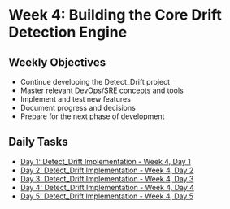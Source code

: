 # Week 4: Building the Core Drift Detection Engine

## Weekly Objectives

- Continue developing the Detect_Drift project
- Master relevant DevOps/SRE concepts and tools
- Implement and test new features
- Document progress and decisions
- Prepare for the next phase of development

## Daily Tasks

- [Day 1: Detect_Drift Implementation - Week 4, Day 1](day-1.md)
- [Day 2: Detect_Drift Implementation - Week 4, Day 2](day-2.md)
- [Day 3: Detect_Drift Implementation - Week 4, Day 3](day-3.md)
- [Day 4: Detect_Drift Implementation - Week 4, Day 4](day-4.md)
- [Day 5: Detect_Drift Implementation - Week 4, Day 5](day-5.md)
